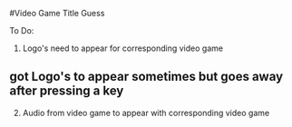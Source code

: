 #Video Game Title Guess

To Do: 
1. Logo's need to appear for corresponding video game
## got Logo's to appear sometimes but goes away after pressing a key 
2. Audio from video game to appear with corresponding video game